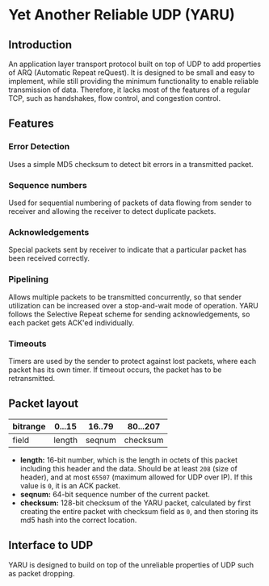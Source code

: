 # Yet Another Reliable UDP (YARU)

## Introduction

An application layer transport protocol built on top of UDP to add properties of ARQ (Automatic Repeat reQuest). It is designed to be small and easy to implement, while still providing the minimum functionality to enable reliable transmission of data. Therefore, it lacks most of the features of a regular TCP, such as handshakes, flow control, and congestion control.

## Features
### Error Detection
Uses a simple MD5 checksum to detect bit errors in a transmitted packet.

### Sequence numbers
Used for sequential numbering of packets of data flowing from sender to receiver and allowing the receiver to detect duplicate packets.

### Acknowledgements
Special packets sent by receiver to indicate that a particular packet has been received correctly.

### Pipelining
Allows multiple packets to be transmitted concurrently, so that sender utilization can be increased over a stop-and-wait mode of operation. YARU follows the Selective Repeat scheme for sending acknowledgements, so each packet gets ACK'ed individually.

### Timeouts
Timers are used by the sender to protect against lost packets, where each packet has its own timer. If timeout occurs, the packet has to be retransmitted.

## Packet layout
bitrange|0...15|16..79|80...207|
--------|------|------|--------|
   field|length|seqnum|checksum|

* **length:** 16-bit number, which is the length in octets of this packet including this header and the data. Should be at least `208` (size of header), and at most `65507` (maximum allowed for UDP over IP). If this value is `0`, it is an ACK packet.
* **seqnum:** 64-bit sequence number of the current packet.
* **checksum:** 128-bit checksum of the YARU packet, calculated by first creating the entire packet with checksum field as `0`, and then storing its md5 hash into the correct location. 

## Interface to UDP

YARU is designed to build on top of the unreliable properties of UDP such as packet dropping. 
